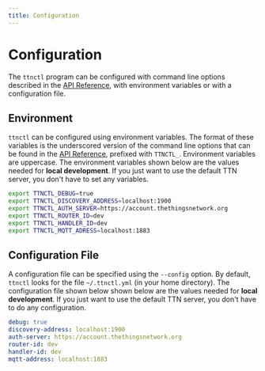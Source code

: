 ```yaml
---
title: Configuration
---
```


# Configuration

The `ttnctl` program can be configured with command line options described in the [API Reference](api.md), with environment variables or with a configuration file.

## Environment

`ttnctl` can be configured using environment variables.
The format of these variables is the underscored version of the command line options that can be found in the [API Reference](api.md), prefixed with `TTNCTL_`. Environment variables are uppercase. The environment variables shown below are the values needed for **local development**. If you just want to use the default TTN server, you don't have to set any variables.

```sh
export TTNCTL_DEBUG=true
export TTNCTL_DISCOVERY_ADDRESS=localhost:1900
export TTNCTL_AUTH_SERVER=https://account.thethingsnetwork.org
export TTNCTL_ROUTER_ID=dev
export TTNCTL_HANDLER_ID=dev
export TTNCTL_MQTT_ADRESS=localhost:1883
```

## Configuration File

A configuration file can be specified using the `--config` option. By default, `ttnctl` looks for the file `~/.ttnctl.yml` (in your home directory).
The configuration file shown below shown below are the values needed for **local development**. If you just want to use the default TTN server, you don't have to do any configuration.

```yaml
debug: true
discovery-address: localhost:1900
auth-server: https://account.thethingsnetwork.org
router-id: dev
handler-id: dev
mqtt-address: localhost:1883
```
